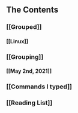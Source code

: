 ## The Contents
### [[Grouped]]
#### [[Linux]]
### [[Grouping]]
#### [[May 2nd, 2021]]
### [[Commands I typed]]
### [[Reading List]]
